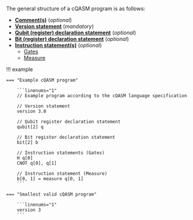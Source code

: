 The general structure of a cQASM program is as follows:

- **[Comment(s)](../tokens/white_space)** (_optional_)
- **[Version statement](../statements/version_statement.md)** (_mandatory_)
- **[Qubit (register) declaration statement](../statements/qubit_register_declaration_statement.md)** (_optional_)
- **[Bit (register) declaration statement](../statements/bit_register_declaration_statement.md)** (_optional_)
- **[Instruction statement(s)](../statements/instruction_statement.md)** (_optional_)
    - [Gates](../instructions/gates.md)
    - [Measure](../instructions/measure.md)

!!! example

    === "Example cQASM program"

        ```linenums="1"
        // Example program according to the cQASM language specification
        
        // Version statement
        version 3.0
        
        // Qubit register declaration statement
        qubit[2] q

        // Bit register declaration statement
        bit[2] b
        
        // Instruction statements (Gates)
        H q[0]
        CNOT q[0], q[1]
        
        // Instruction statement (Measure)
        b[0, 1] = measure q[0, 1]
        ```

    === "Smallest valid cQASM program"

        ```linenums="1"
        version 3
        ```
